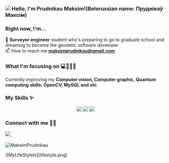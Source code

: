 ### <img src="https://media.giphy.com/media/hvRJCLFzcasrR4ia7z/giphy.gif" width="30px"> Hello, I'm Prudnikau Maksim!(Belorussian name: Пруднікаў Максім)

### Right now, I'm...

🌱 **Surveyor engineer** student who's preparing to go to graduate school and dreaming to become the geodetic software developer <br />
📫 How to reach me **maksimprudnikau@gmail.com**

### What I'm focusing on 💻📝🎨🎸

Currently improving my __Computer vision, Computer graphic, Quantum computing skills: OpenCV, MySQL and etc__.<br />

### My Skills ✨
<p align='center'>
  <img src="https://img.shields.io/badge/C%2B%2B-00599C?style=for-the-badge&logo=c%2B%2B&logoColor=white" />
  <img src="https://img.shields.io/badge/Python-3776AB?style=for-the-badge&logo=python&logoColor=white" />
  <img src="https://img.shields.io/badge/C%23-239120?style=for-the-badge&logo=c-sharp&logoColor=white" />
</p>

### Connect with me 🙏🏻
<a href="https://instagram.com/deandasso">
    <img src="https://img.shields.io/badge/instagram-%23E4405F.svg?&style=for-the-badge&logo=instagram&logoColor=white" />
  </a>&nbsp;&nbsp;
<p><img align="center" src="https://github-readme-stats.vercel.app/api/top-langs?username=MaksimPrudnikau&show_icons=true&locale=en&layout=compact" alt="MaksimPrudnikau" /></p>
![MyLifeStyleIs](lifestyle.png)
